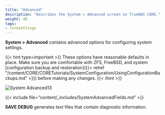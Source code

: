 ```yaml
---
title: "Advanced"
description: "Describes the System > Advanced screen on TrueNAS CORE."
weight: 40
tags:
- coresettings
---
```


**System > Advanced** contains advanced options for configuring system settings.

{{< hint type=important >}}
These options have reasonable defaults in place.
Make sure you are comfortable with ZFS, FreeBSD, and system [configuration backup and restoration]({{< relref "/content/CORE/CORETutorials/SystemConfiguration/UsingConfigurationBackups.md" >}}) before making any changes.
{{< /hint >}}

![System Advanced13](/images/CORE/System/SystemAdvanced13.png "Advanced Settings")

{{< include file="content/_includes/SystemAdvancedFields.md" >}}

**SAVE DEBUG** generates text files that contain diagnostic information.

